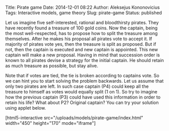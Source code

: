 Title: Pirate game
Date: 2014-12-01 08:22
Author: Aleksejus Kononovicius
Tags: Interactive models, game theory
Slug: pirate-game
Status: published

Let
us imagine five self-interested, rational and bloodthirsty pirates. They
have recently found a treasure of 100 gold coins. Now the captain, being
the most well-respected, has to propose how to split the treasure among
themselves. After he makes his proposal all pirates vote to accept it.
If majority of pirates vote yes, then the treasure is split as proposed.
But if not, then the captain is executed and new captain is appointed.
This new captain will make a new proposal. Having in mind that
succession order is known to all pirates devise a strategy for the
initial captain. He should retain as much treasure as possible, but stay
alive.

Note that if votes are tied, the tie is broken according to captains
vote. So we can hint you to
start solving the problem backwards. Let us assume that only two pirates
are left. In such case captain (P4) could keep all the treasure to
himself as votes would equally split (1 on 1). So try to imagine how the
previous captain (P3) could have used this information in order to
retain his life? What about P2? Original captain? You can try your
solution using applet below.

[html5-interactive
src="/uploads/models/pirate-game/index.html"
width="450" height="170" mode="iframe"]
